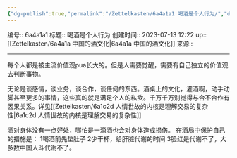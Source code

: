 ```yaml
---
{"dg-publish":true,"permalink":"/Zettelkasten/6a4a1a1 喝酒是个人行为/","dgPassFrontmatter":true}
---
```


编号:: 6a4a1a1
标题:: 喝酒是个人行为
创建时间:: 2023-07-13 12:22
up:: [[Zettelkasten/6a4a1a 中国的酒文化\|6a4a1a 中国的酒文化]]
来源:: 

---
每个人都是被主流价值观pua长大的。但是人需要觉醒，需要有自己独立的价值观去判断事物。

无论是谈感情，谈业务，谈合作，谈任何的东西。酒桌上的文化，灌酒啊，动手动脚甚至更多的事情，这些真的就是满足个人的私欲。千万千万别觉得与合不合作有因果关系。详见[[Zettelkasten/6a1c2d 人情世故的内核是理解交易的复杂性\|6a1c2d 人情世故的内核是理解交易的复杂性]]

酒对身体没有一点好处，哪怕是一滴酒也会对身体造成损伤。
在酒局中保护自己的措施是：
1喝酒前先垫肚子
2少干杯，给肝脏代谢的时间
3脸红是代谢不了，大多数中国人斗代谢不了。